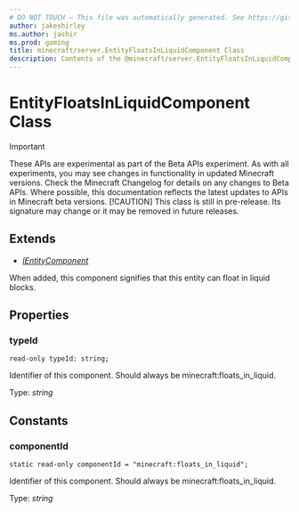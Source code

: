 ```yaml
---
# DO NOT TOUCH — This file was automatically generated. See https://github.com/mojang/minecraftapidocsgenerator to modify descriptions, examples, etc.
author: jakeshirley
ms.author: jashir
ms.prod: gaming
title: minecraft/server.EntityFloatsInLiquidComponent Class
description: Contents of the @minecraft/server.EntityFloatsInLiquidComponent class.
---
```

# EntityFloatsInLiquidComponent Class
>[!IMPORTANT]
>These APIs are experimental as part of the Beta APIs experiment. As with all experiments, you may see changes in functionality in updated Minecraft versions. Check the Minecraft Changelog for details on any changes to Beta APIs. Where possible, this documentation reflects the latest updates to APIs in Minecraft beta versions.
> [!CAUTION]
> This class is still in pre-release.  Its signature may change or it may be removed in future releases.

## Extends
- [*IEntityComponent*](IEntityComponent.md)

When added, this component signifies that this entity can float in liquid blocks.

## Properties

### **typeId**
`read-only typeId: string;`

Identifier of this component. Should always be minecraft:floats_in_liquid.

Type: *string*

## Constants

### **componentId**
`static read-only componentId = "minecraft:floats_in_liquid";`

Identifier of this component. Should always be minecraft:floats_in_liquid.

Type: *string*
